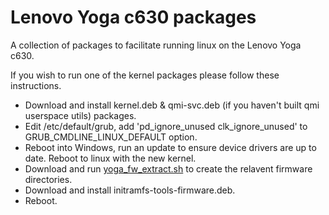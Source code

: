 # Lenovo Yoga c630 packages

A collection of packages to facilitate running linux on the Lenovo Yoga c630.

If you wish to run one of the kernel packages please follow these instructions.

* Download and install kernel.deb & qmi-svc.deb (if you haven't built qmi userspace utils) packages.
* Edit /etc/default/grub, add 'pd_ignore_unused clk_ignore_unused' to GRUB_CMDLINE_LINUX_DEFAULT option.
* Reboot into Windows, run an update to ensure device drivers are up to date. Reboot to linux with the new kernel.
* Download and run [yoga_fw_extract.sh](https://github.com/Celliwig/Lenovo-Yoga-c630/tree/master/yoga_fw_extract) to create the relavent firmware directories.
* Download and install initramfs-tools-firmware.deb.
* Reboot.
